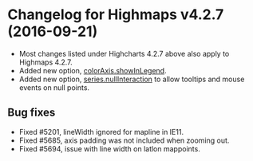 # Changelog for Highmaps v4.2.7 (2016-09-21)
        
- Most changes listed under Highcharts 4.2.7 above also apply to Highmaps 4.2.7.
- Added new option, [colorAxis.showInLegend](http://api.highcharts.com/highmaps/colorAxis.showInLegend).
- Added new option, [series.nullInteraction](http://api.highcharts.com/highmaps/plotOptions.map.nullInteraction) to allow tooltips and mouse events on null points.

## Bug fixes
- Fixed #5201, lineWidth ignored for mapline in IE11.
- Fixed #5685, axis padding was not included when zooming out.
- Fixed #5694, issue with line width on latlon mappoints.